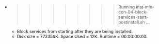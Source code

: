* >>>>>>>>> Running inst-min-con-04-block-services-start-postinstall.sh ...
  * Block services from starting after they are being installed.
  * Disk size = 773356K. Space Used = 12K. Runtime = 00:00:00:00.
